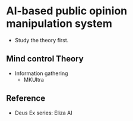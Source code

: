 # AI-based public opinion manipulation system 
- Study the theory first.
## Mind control Theory
- Information gathering
  - MKUltra
## Reference
- Deus Ex series: Eliza AI
